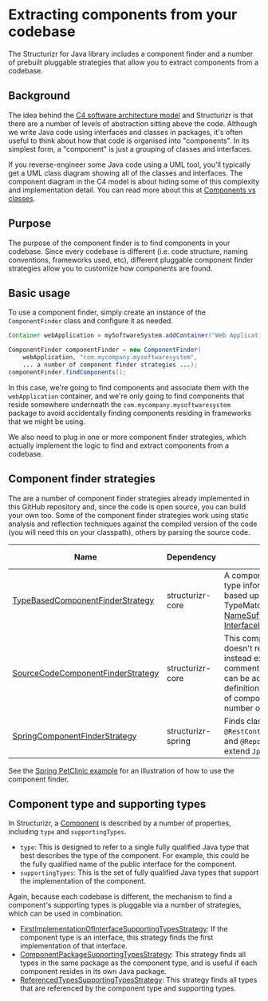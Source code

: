 # Extracting components from your codebase

The Structurizr for Java library includes a component finder and a number of prebuilt pluggable strategies that allow you to extract components from a codebase.

## Background

The idea behind the [C4 software architecture model](https://structurizr.com/help/c4) and Structurizr is that there are a number of levels of abstraction sitting above the code. Although we write Java code using interfaces and classes in packages, it's often useful to think about how that code is organised into "components". In its simplest form, a "component" is just a grouping of classes and interfaces.

If you reverse-engineer some Java code using a UML tool, you'll typically get a UML class diagram showing all of the classes and interfaces. The component diagram in the C4 model is about hiding some of this complexity and implementation detail. You can read more about this at [Components vs classes](https://structurizr.com/help/components-vs-classes).

## Purpose

The purpose of the component finder is to find components in your codebase. Since every codebase is different (i.e. code structure, naming conventions, frameworks used, etc), different pluggable component finder strategies allow you to customize how components are found. 

## Basic usage

To use a component finder, simply create an instance of the ```ComponentFinder``` class and configure it as needed.

```java
Container webApplication = mySoftwareSystem.addContainer("Web Application", "Description", "Apache Tomcat 7.x");

ComponentFinder componentFinder = new ComponentFinder(
    webApplication, "com.mycompany.mysoftwaresystem",
    ... a number of component finder strategies ...);
componentFinder.findComponents();
```

In this case, we're going to find components and associate them with the ```webApplication``` container, and we're only going to find components that reside somewhere underneath the ```com.mycompany.mysoftwaresystem``` package to avoid accidentally finding components residing in frameworks that we might be using.

We also need to plug in one or more component finder strategies, which actually implement the logic to find and extract components from a codebase.

## Component finder strategies

The are a number of component finder strategies already implemented in this GitHub repository and, since the code is open source, you can build your own too. Some of the component finder strategies work using static analysis and reflection techniques against the compiled version of the code (you will need this on your classpath), others by parsing the source code.

Name | Dependency | Description | Extracted from
---- | ---------- | ----------- | --------------
[TypeBasedComponentFinderStrategy](https://github.com/structurizr/java/blob/master/structurizr-core/src/com/structurizr/componentfinder/TypeBasedComponentFinderStrategy.java) | structurizr-core | A component finder strategy that uses type information to find components, based upon a number of pluggable TypeMatcher implementations (e.g. [NameSuffixTypeMatcher](https://github.com/structurizr/java/blob/master/structurizr-core/src/com/structurizr/componentfinder/NameSuffixTypeMatcher.java) and [InterfaceImplementationTypeMatcher](https://github.com/structurizr/java/blob/master/structurizr-core/src/com/structurizr/componentfinder/InterfaceImplementationTypeMatcher.java)). | Compiled bytecode
[SourceCodeComponentFinderStrategy](https://github.com/structurizr/java/blob/master/structurizr-core/src/com/structurizr/componentfinder/SourceCodeComponentFinderStrategy.java) | structurizr-core | This component finder strategy doesn't really find components, it instead extracts the top-level Javadoc comment from the code so that this can be added to existing component definitions. It also calculates the size of components, based upon the number of lines of source code. | Source code
[SpringComponentFinderStrategy](https://github.com/structurizr/java/blob/master/structurizr-spring/src/com/structurizr/componentfinder/SpringComponentFinderStrategy.java) | structurizr-spring | Finds classes annotated ```@Controller```, ```@RestController```, ```@Component```, ```@Service``` and ```@Repository```, plus classes that extend ```JpaRepository```. | Compiled bytecode

See the [Spring PetClinic example](spring-petclinic.md) for an illustration of how to use the component finder.

## Component type and supporting types

In Structurizr, a [Component](https://github.com/structurizr/java/blob/master/structurizr-core/src/com/structurizr/model/Component.java) is described by a number of properties, including ```type``` and ```supportingTypes```.

- ```type```: This is designed to refer to a single fully qualified Java type that best describes the type of the component. For example, this could be the fully qualified name of the public interface for the component.
- ```supportingTypes```: This is the set of fully qualified Java types that support the implementation of the component.

Again, because each codebase is different, the mechanism to find a component's supporting types is pluggable via a number of strategies, which can be used in combination.

- [FirstImplementationOfInterfaceSupportingTypesStrategy](https://github.com/structurizr/java/blob/master/structurizr-core/src/com/structurizr/componentfinder/FirstImplementationOfInterfaceSupportingTypesStrategy.java): If the component type is an interface, this strategy finds the first implementation of that interface.
- [ComponentPackageSupportingTypesStrategy](https://github.com/structurizr/java/blob/master/structurizr-core/src/com/structurizr/componentfinder/ComponentPackageSupportingTypesStrategy.java): This strategy finds all types in the same package as the component type, and is useful if each component resides in its own Java package.
- [ReferencedTypesSupportingTypesStrategy](https://github.com/structurizr/java/blob/master/structurizr-core/src/com/structurizr/componentfinder/ReferencedTypesSupportingTypesStrategy.java): This strategy finds all types that are referenced by the component type and supporting types.